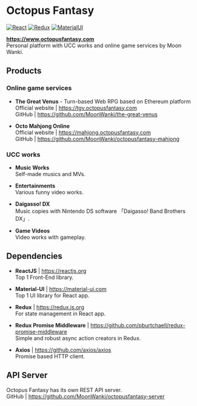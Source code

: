 # Octopus Fantasy

[![React](https://img.shields.io/badge/React-v16.8.3-00A8E0.svg?style=flat-square&logo=React)](https://reactjs.org/)
[![Redux](https://img.shields.io/badge/Redux-v4.0.1-764ABC.svg?style=flat-square&logo=Redux)](https://redux.js.org/)
[![MaterialUI](https://img.shields.io/badge/Material--UI-v3.9.2-ee59a4.svg?style=flat-square)](https://material-ui.com/)

**https://www.octopusfantasy.com**  
Personal platform with UCC works and online game services by Moon Wanki.  
  
## Products

### Online game services

- **The Great Venus** - Turn-based Web RPG based on Ethereum platform  
Official website | https://tgv.octopusfantasy.com  
GitHub | https://github.com/MoonWanki/the-great-venus

- **Octo Mahjong Online**  
Official website | https://mahjong.octopusfantasy.com  
GitHub | https://github.com/MoonWanki/octopusfantasy-mahjong  
  
### UCC works

- **Music Works**   
Self-made musics and MVs.  

- **Entertainments**  
Various funny video works.  

- **Daigasso! DX**  
Music copies with Nintendo DS software 「Daigasso! Band Brothers DX」.  
- **Game Videos**  
Video works with gameplay.  

## Dependencies

- **ReactJS** | https://reactjs.org  
Top 1 Front-End library.  

- **Material-UI** | https://material-ui.com  
Top 1 UI library for React app.  

- **Redux** | https://redux.js.org  
For state management in React app.  

- **Redux Promise Middleware** | https://github.com/pburtchaell/redux-promise-middleware  
Simple and robust async action creators in Redux.  

- **Axios** | https://github.com/axios/axios  
Promise based HTTP client.  

## API Server  

Octopus Fantasy has its own REST API server.  
GitHub | https://github.com/MoonWanki/octopusfantasy-server